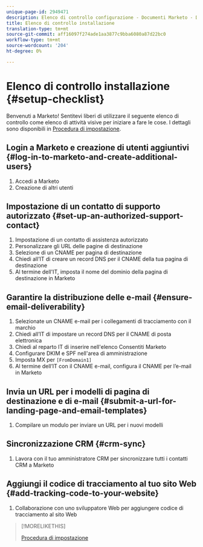 ```yaml
---
unique-page-id: 2949471
description: Elenco di controllo configurazione - Documenti Marketo - Documentazione prodotto
title: Elenco di controllo installazione
translation-type: tm+mt
source-git-commit: aff16097f274ade1aa3877c9bba6080a87d22bc0
workflow-type: tm+mt
source-wordcount: '204'
ht-degree: 0%

---
```



# Elenco di controllo installazione {#setup-checklist}

Benvenuti a Marketo! Sentitevi liberi di utilizzare il seguente elenco di controllo come elenco di attività visive per iniziare a fare le cose. I dettagli sono disponibili in [Procedura di impostazione](/help/marketo/getting-started/setup-steps.md).

## Login a Marketo e creazione di utenti aggiuntivi {#log-in-to-marketo-and-create-additional-users}

1. Accedi a Marketo
1. Creazione di altri utenti

## Impostazione di un contatto di supporto autorizzato {#set-up-an-authorized-support-contact}

1. Impostazione di un contatto di assistenza autorizzato
1. Personalizzare gli URL delle pagine di destinazione
1. Selezione di un CNAME per pagina di destinazione
1. Chiedi all’IT di creare un record DNS per il CNAME della tua pagina di destinazione
1. Al termine dell&#39;IT, imposta il nome del dominio della pagina di destinazione in Marketo

## Garantire la distribuzione delle e-mail {#ensure-email-deliverability}

1. Selezionate un CNAME e-mail per i collegamenti di tracciamento con il marchio
1. Chiedi all’IT di impostare un record DNS per il CNAME di posta elettronica
1. Chiedi al reparto IT di  inserire nell&#39;elenco Consentiti Marketo
1. Configurare DKIM e SPF nell&#39;area di amministrazione
1. Imposta MX per `[FromDomain1]`
1. Al termine dell’IT con il CNAME e-mail, configura il CNAME per l’e-mail in Marketo

## Invia un URL per i modelli di pagina di destinazione e di e-mail {#submit-a-url-for-landing-page-and-email-templates}

1. Compilare un modulo per inviare un URL per i nuovi modelli

## Sincronizzazione CRM {#crm-sync}

1. Lavora con il tuo amministratore CRM per sincronizzare tutti i contatti CRM a Marketo

## Aggiungi il codice di tracciamento al tuo sito Web {#add-tracking-code-to-your-website}

1. Collaborazione con uno sviluppatore Web per aggiungere codice di tracciamento al sito Web

>[!MORELIKETHIS]
>
>[Procedura di impostazione](/help/marketo/getting-started/setup-steps.md)
